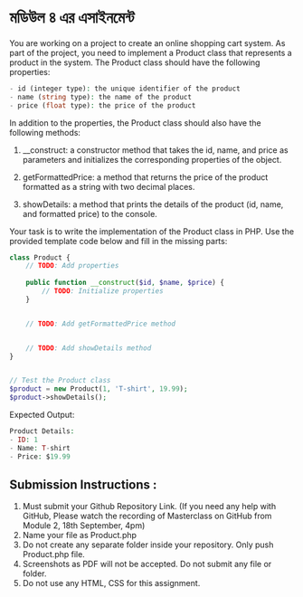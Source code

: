 # মডিউল ৪ এর এসাইনমেন্ট

You are working on a project to create an online shopping cart system. As part of the project, you need to implement a Product class that represents a product in the system. The Product class should have the following properties:

```php
- id (integer type): the unique identifier of the product
- name (string type): the name of the product
- price (float type): the price of the product
```

In addition to the properties, the Product class should also have the following methods:


1. __construct: a constructor method that takes the id, name, and price as parameters and initializes the corresponding properties of the object.


2. getFormattedPrice: a method that returns the price of the product formatted as a string with two decimal places.


3. showDetails: a method that prints the details of the product (id, name, and formatted price) to the console.


Your task is to write the implementation of the Product class in PHP. Use the provided template code below and fill in the missing parts:


```php
class Product {
    // TODO: Add properties
    
    public function __construct($id, $name, $price) {
        // TODO: Initialize properties
    }


    // TODO: Add getFormattedPrice method


    // TODO: Add showDetails method
}


// Test the Product class
$product = new Product(1, 'T-shirt', 19.99);
$product->showDetails();
```


Expected Output:

```php
Product Details:
- ID: 1
- Name: T-shirt
- Price: $19.99
```

## Submission Instructions :
1. Must submit your Github Repository Link. (If you need any help with GitHub, Please watch the recording of Masterclass on GitHub from Module 2, 18th September, 4pm)
2. Name your file as Product.php
3. Do not create any separate folder inside your repository. Only push Product.php file.
4. Screenshots as PDF will not be accepted.  Do not submit any file or folder.
5. Do not use any HTML, CSS for this assignment.